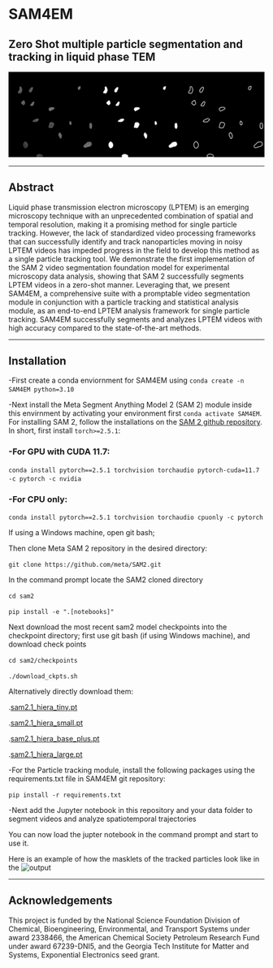 # SAM4EM
## Zero Shot multiple particle segmentation and tracking  in liquid phase TEM
![Banner](./banner.jpg)
* * * * * *
## Abstract

Liquid phase transmission electron microscopy (LPTEM) is an emerging microscopy technique with an unprecedented combination of spatial and temporal resolution, making it a promising method for single particle tracking. However, the lack of standardized video processing frameworks that can successfully identify and track nanoparticles moving in noisy LPTEM videos has impeded progress in the field to develop this method as a single particle tracking tool. We demonstrate the first implementation of the SAM 2 video segmentation foundation model for experimental microscopy data analysis, showing that SAM 2 successfully segments LPTEM videos in a zero-shot manner. Leveraging that, we present SAM4EM, a comprehensive suite with a promptable video segmentation module in conjunction with a particle tracking and statistical analysis module, as an end-to-end LPTEM analysis framework for single particle tracking. SAM4EM successfully segments and analyzes LPTEM videos with high accuracy compared to the state-of-the-art methods.
* * * * * *

## Installation
-First create a conda enviornment for SAM4EM using `conda create -n SAM4EM python=3.10`

-Next install the Meta Segment Anything Model 2 (SAM 2) module inside this envirnment by activating your environment first `conda activate SAM4EM`. For installing SAM 2, follow the installations on the [SAM 2 github repository](https://github.com/facebookresearch/sam2). In short, first install `torch>=2.5.1`:
### -For GPU with CUDA 11.7:
`conda install pytorch==2.5.1 torchvision torchaudio pytorch-cuda=11.7 -c pytorch -c nvidia`
### -For CPU only:
`conda install pytorch==2.5.1 torchvision torchaudio cpuonly -c pytorch`

If using a Windows machine, open git bash;

Then clone Meta SAM 2 repository in the desired directory:

`git clone https://github.com/meta/SAM2.git`

In the command prompt locate the SAM2 cloned directory

`cd sam2`

`pip install -e ".[notebooks]"`

Next download the most recent sam2 model checkpoints into the checkpoint directory; first use git bash (if using Windows machine), and download check points

`cd sam2/checkpoints`

`./download_ckpts.sh`

Alternatively directly download them:

.[sam2.1_hiera_tiny.pt](https://dl.fbaipublicfiles.com/segment_anything_2/092824/sam2.1_hiera_tiny.pt)

.[sam2.1_hiera_small.pt](https://dl.fbaipublicfiles.com/segment_anything_2/092824/sam2.1_hiera_small.pt)

.[sam2.1_hiera_base_plus.pt](https://dl.fbaipublicfiles.com/segment_anything_2/092824/sam2.1_hiera_base_plus.pt)

.[sam2.1_hiera_large.pt](https://dl.fbaipublicfiles.com/segment_anything_2/092824/sam2.1_hiera_large.pt)

-For the Particle tracking module, install the following packages using the requirements.txt file in SAM4EM git repository:

`pip install -r requirements.txt`

-Next add the Jupyter notebook in this repository and your data folder to segment videos and analyze spatiotemporal trajectories

You can now load the jupter notebook in the command prompt and start to use it.

Here is an example of how the masklets of the tracked particles look like in the ![output](exampleanimation.gif)

* * * * * *
## Acknowledgements 

This project is funded by the National Science Foundation Division of Chemical, Bioengineering, Environmental, and Transport Systems under award 2338466, the American Chemical Society Petroleum Research Fund under award 67239-DNI5, and the Georgia Tech Institute for Matter and Systems, Exponential Electronics seed grant.
